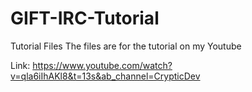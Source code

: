 # GIFT-IRC-Tutorial
Tutorial Files
The files are for the tutorial on my Youtube

Link: https://www.youtube.com/watch?v=qla6iIhAKl8&t=13s&ab_channel=CrypticDev
